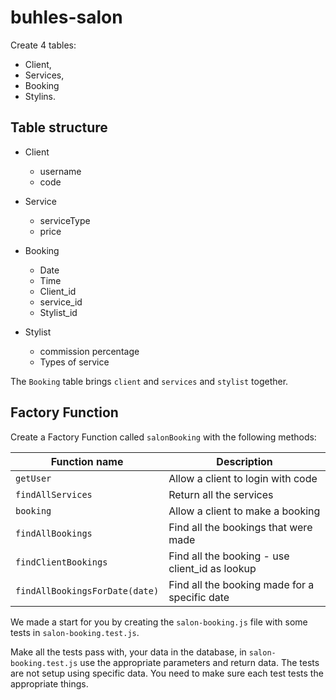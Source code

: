 # buhles-salon

Create 4 tables: 

* Client, 
* Services, 
* Booking 
* Stylins. 

## Table structure

* Client 
    - username
    - code

* Service 
    - serviceType
    - price

* Booking  
    - Date
    - Time
    - Client_id
    - service_id
    - Stylist_id

* Stylist 
    - commission percentage
    - Types of service    

The `Booking` table brings `client` and `services` and `stylist` together.

## Factory Function

Create a Factory Function called `salonBooking` with the following methods:

Function name            | Description   
------------------------ | ---------------
`getUser` 		 | Allow a client to login with code              
`findAllServices` 		     |  Return all the services            
`booking` 	     |  Allow a client to make a booking
`findAllBookings` 	 |  Find all the bookings that were made
`findClientBookings` 	     |  Find all the booking - use client_id as lookup
`findAllBookingsForDate(date)`    |   Find all the booking made for a specific date

We made a start for you by creating the `salon-booking.js` file with some tests in `salon-booking.test.js`.

Make all the tests pass with, your data in the database, in `salon-booking.test.js` use the appropriate parameters and return data. The tests are not setup using specific data. You need to make sure each test tests the appropriate things.
